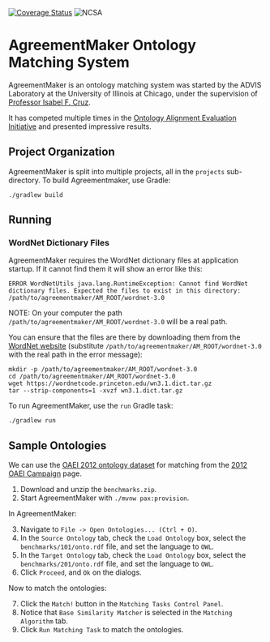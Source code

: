 [![Coverage Status](https://coveralls.io/repos/github/agreementmaker/agreementmaker/badge.svg?branch=master)](https://coveralls.io/github/agreementmaker/agreementmaker?branch=master)
![NCSA](https://img.shields.io/badge/license-NCSA-green.svg)

# AgreementMaker Ontology Matching System

AgreementMaker is an ontology matching system was started by the ADVIS Laboratory
at the University of Illinois at Chicago, under the supervision of [Professor Isabel F. Cruz](http://www.cs.uic.edu/Cruz/).

It has competed multiple times in the [Ontology Alignment Evaluation Initiative](http://oaei.ontologymatching.org/) 
and presented impressive results.

## Project Organization

AgreementMaker is split into multiple projects, all in the `projects` sub-directory.
To build Agreementmaker, use Gradle:

```shell script
./gradlew build
```

## Running

### WordNet Dictionary Files

AgreementMaker requires the WordNet dictionary files at application startup.  If it cannot find them it will show an error like this:

```
ERROR WordNetUtils java.lang.RuntimeException: Cannot find WordNet dictionary files. Expected the files to exist in this directory: /path/to/agreementmaker/AM_ROOT/wordnet-3.0
```

NOTE: On your computer the path `/path/to/agreementmaker/AM_ROOT/wordnet-3.0` will be a real path.

You can ensure that the files are there by downloading them from the [WordNet website](https://wordnet.princeton.edu/download/current-version) (substitute `/path/to/agreementmaker/AM_ROOT/wordnet-3.0` with the real path in the error message):

```shell script
mkdir -p /path/to/agreementmaker/AM_ROOT/wordnet-3.0
cd /path/to/agreementmaker/AM_ROOT/wordnet-3.0
wget https://wordnetcode.princeton.edu/wn3.1.dict.tar.gz
tar --strip-components=1 -xvzf wn3.1.dict.tar.gz
```

To run AgreementMaker, use the `run` Gradle task:

```shell script
./gradlew run
```

## Sample Ontologies

We can use the [OAEI 2012 ontology dataset](http://oaei.ontologymatching.org/2012/benchmarks/benchmarks.zip) for matching from the [2012 OAEI Campaign](http://oaei.ontologymatching.org/2012/benchmarks/index.html#datasets) page.

1. Download and unzip the `benchmarks.zip`.
2. Start AgreementMaker with `./mvnw pax:provision`.

In AgreementMaker:

3. Navigate to `File -> Open Ontologies... (Ctrl + O)`.
4. In the `Source Ontology` tab, check the `Load Ontology` box, select the `benchmarks/101/onto.rdf` file, and set the language to `OWL`.
5. In the `Target Ontology` tab, check the `Load Ontology` box, select the `benchmarks/201/onto.rdf` file, and set the language to `OWL`.
6. Click `Proceed`, and `Ok` on the dialogs.

Now to match the ontologies:

7. Click the `Match!` button in the `Matching Tasks Control Panel`.
8. Notice that `Base Similarity Matcher` is selected in the `Matching Algorithm` tab.
9. Click `Run Matching Task` to match the ontologies.

